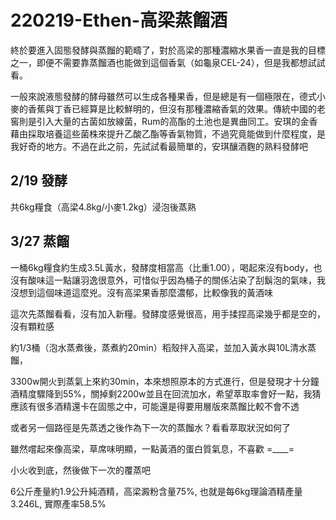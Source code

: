 # 220219-Ethen-高梁蒸餾酒

終於要進入固態發酵與蒸餾的範疇了，對於高梁的那種濃縮水果香一直是我的目標之一，即便不需要靠蒸餾酒也能做到這個香氣（如龜泉CEL-24），但是我都想試試看。

一般來說液態發酵的酵母雖然可以生成各種果香，但是總是有一個極限在，德式小麥的香蕉與丁香已經算是比較鮮明的，但沒有那種濃縮香氣的效果。傳統中國的老窖則是引入大量的古菌如放線菌，Rum的高酯的土池也是異曲同工。安琪的金香藉由採取培養這些菌株來提升乙酸乙酯等香氣物質，不過究竟能做到什麼程度，是我好奇的地方。不過在此之前，先試試看最簡單的，安琪釀酒麴的熟料發酵吧

## 2/19 發酵
共6kg糧食（高梁4.8kg/小麥1.2kg）浸泡後蒸熟

## 3/27 蒸餾

一桶6kg糧食約生成3.5L黃水，發酵度相當高（比重1.00），喝起來沒有body，也沒有酸味這一點讓羽逸很意外，可惜似乎因為桶子的關係沾染了刮鬍泡的氣味，我沒想到這個味道這麼兇。沒有高梁果香那麼濃郁，比較像我的黃酒味

這次先蒸餾看看，沒有加入新糧。發酵度感覺很高，用手揉捏高梁幾乎都是空的，沒有顆粒感

約1/3桶（泡水蒸煮後，蒸煮約20min）稻殼拌入高梁，並加入黃水與10L清水蒸餾，

3300w開火到蒸氣上來約30min，本來想照原本的方式進行，但是發現才十分鐘酒精度驟降到55%，關掉剩2200w並且在回流加水，希望萃取率會好一點，我猜應該有很多酒精還卡在固態之中，可能還是得要用層版來蒸餾比較不會不透

或者另一個路徑是先蒸透之後作為下一次的蒸餾水？看看萃取狀況如何了

雖然嚐起來像高梁，草席味明顯，一點黃酒的蛋白質氣息，不喜歡 =____=

小火收到底，然後做下一次的覆蒸吧

6公斤產量約1.9公升純酒精，高梁澱粉含量75%, 也就是每6kg理論酒精產量3.246L, 實際產率58.5%